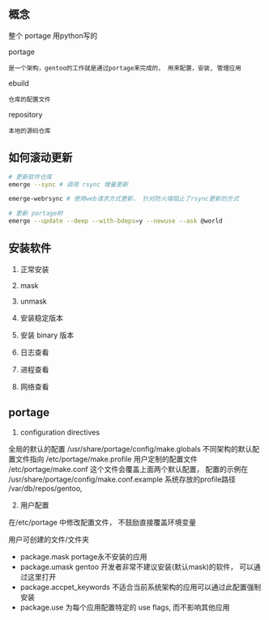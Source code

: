 
## 概念

整个 portage 用python写的

portage

	是一个架构，gentoo的工作就是通过portage来完成的， 用来配置，安装, 管理应用

ebuild 

	仓库的配置文件

repository 

	本地的源码仓库

## 如何滚动更新

```sh
# 更新软件仓库
emerge --sync # 调用 rsync 增量更新

emerge-webrsync # 使用web请求方式更新， 针对防火墙阻止了rsync更新的方式

# 更新 portage树
emerge --update --deep --with-bdeps=y --newuse --ask @world

```

## 安装软件

1. 正常安装

2. mask

3. unmask

4. 安装稳定版本

5. 安装 binary 版本

6. 日志查看

7. 进程查看

8. 网络查看


## portage

1. configuration directives

全局的默认的配置			/usr/share/portage/config/make.globals
不同架构的默认配置文件指向  /etc/portage/make.profile
用户定制的配置文件			/etc/portage/make.conf 这个文件会覆盖上面两个默认配置， 配置的示例在 /usr/share/portage/config/make.conf.example
系统存放的profile路径		/var/db/repos/gentoo, 

2. 用户配置 

在/etc/portage 中修改配置文件， 不鼓励直接覆盖环境变量

用户可创建的文件/文件夹
* package.mask
	portage永不安装的应用
* package.umask
	gentoo 开发者非常不建议安装(默认mask)的软件， 可以通过这里打开
* package.accpet_keywords
	不适合当前系统架构的应用可以通过此配置强制安装
* package.use 
	为每个应用配置特定的 use flags, 而不影响其他应用



